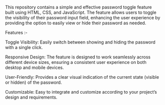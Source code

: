 This repository contains a simple and effective password toggle feature built using HTML, CSS, and JavaScript. The feature allows users to toggle the visibility of their password input field, enhancing the user experience by providing the option to easily view or hide their password as needed.

Features :-

Toggle Visibility: Easily switch between showing and hiding the password with a single click.

Responsive Design: The feature is designed to work seamlessly across different device sizes, ensuring a consistent user experience on both desktop and mobile devices.

User-Friendly: Provides a clear visual indication of the current state (visible or hidden) of the password.

Customizable: Easy to integrate and customize according to your project’s design and requirements.
